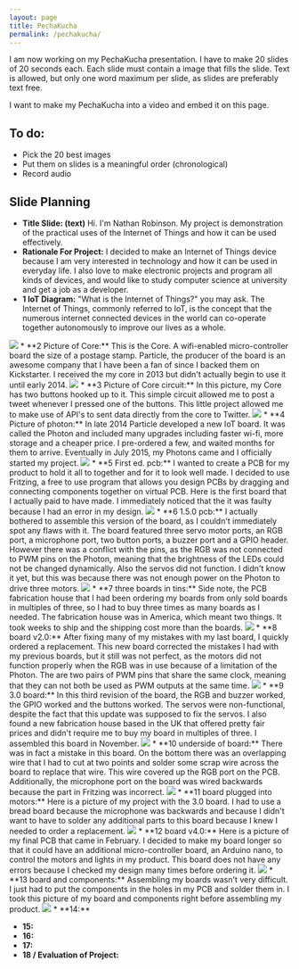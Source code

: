 ```yaml
---
layout: page
title: PechaKucha
permalink: /pechakucha/
---
```


I am now working on my PechaKucha presentation.  I have to make 20 slides of 20 seconds each.  Each slide must contain a image that fills the slide.  Text is allowed, but only one word maximum per slide, as slides are preferably text free.

I want to make my PechaKucha into a video and embed it on this page.

## To do:
* Pick the 20 best images
* Put them on slides is a meaningful order (chronological)
* Record audio

## Slide Planning
* **Title Slide: (text)**  Hi.  I'm Nathan Robinson.  My project is demonstration of the practical uses of the Internet of Things and how it can be used effectively.
* **Rationale For Project:** I decided to make an Internet of Things device because I am very interested in technology and how it can be used in everyday life.  I also love to make electronic projects and program all kinds of devices, and would like to study computer science at university and get a job as a developer.
* **1 IoT Diagram:** "What is the Internet of Things?" you may ask.  The Internet of Things, commonly referred to IoT, is the concept that the numerous internet connected devices in the world can co-operate together autonomously to improve our lives as a whole.
<img src="/PechaKucha/GoodPictures/IMG_0004.jpg">
* **2 Picture of Core:** This is the Core.  A wifi-enabled micro-controller board the size of a postage stamp.  Particle, the producer of the board is an awesome company that I have been a fan of since I backed them on Kickstarter.  I received the my core in 2013 but didn't actually begin to use it until early 2014.
<img src="/PechaKucha/GoodPictures/IMG_0055.jpg">
* **3 Picture of Core circuit:** In this picture, my Core has two buttons hooked up to it.  This simple circuit allowed me to post a tweet whenever I pressed one of the buttons.  This little project allowed me to make use of API's to sent data directly from the core to Twitter.
<img src="/PechaKucha/GoodPictures/IMG_1439.jpg">
* **4 Picture of photon:** In late 2014 Particle developed a new IoT board.  It was called the Photon and included many upgrades including faster wi-fi, more storage and a cheaper price.  I pre-ordered a few, and waited months for them to arrive.  Eventually in July 2015, my Photons came and I officially started my project.
<img src="/PechaKucha/GoodPictures/IMG_1471.jpg">
* **5 First ed. pcb:** I wanted to create a PCB for my product to hold it all to together and for it to look well made.  I decided to use Fritzing, a free to use program that allows you design PCBs by dragging and connecting components together on virtual PCB.  Here is the first board that I actually paid to have made.  I immediately noticed that the it was faulty because I had an error in my design.
<img src="/PechaKucha/GoodPictures/IMG_1475.jpg">
* **6 1.5.0 pcb:** I actually bothered to assemble this version of the board, as I couldn't immediately spot any flaws with it.  The board featured three servo motor ports, an RGB port, a microphone port, two button ports, a buzzer port and a GPIO header.  However there was a conflict with the pins, as the RGB was not connected to PWM pins on the Photon, meaning that the brightness of the LEDs could not be changed dynamically.  Also the servos did not function.  I didn't know it yet, but this was because there was not enough power on the Photon to drive three motors.
<img src="/PechaKucha/GoodPictures/IMG_1490.jpg">
* **7 three boards in tins:** Side note, the PCB fabrication house that I had been ordering my boards from only sold boards in multiples of three, so I had to buy three times as many boards as I needed.  The fabrication house was in America, which meant two things.  It took weeks to ship and the shipping cost more than the boards.
<img src="/PechaKucha/GoodPictures/IMG_1527.jpg">
* **8 board v2.0:**  After fixing many of my mistakes with my last board, I quickly ordered a replacement.  This new board corrected the mistakes I had with my previous boards, but it still was not perfect, as the motors did not function properly when the RGB was in use because of a limitation of the Photon.  The are two pairs of PWM pins that share the same clock, meaning that they can not both be used as PWM outputs at the same time.
<img src="/PechaKucha/GoodPictures/IMG_1634.jpg">
* **9 3.0 board:** In this third revision of the board, the RGB and buzzer worked, the GPIO worked and the buttons worked.  The servos were non-functional, despite the fact that this update was supposed to fix the servos.  I also found a new fabrication house based in the UK that offered pretty fair prices and didn't require me to buy my board in multiples of three.  I assembled this board in November.
<img src="/PechaKucha/GoodPictures/IMG_1667.jpg">
* **10 underside of board:** There was in fact a mistake in this board.  On the bottom there was an overlapping wire that I had to cut at two points and solder some scrap wire across the board to replace that wire.  This wire covered up the RGB port on the PCB.  Additionally, the microphone port on the board was wired backwards because the part in Fritzing was incorrect.
<img src="/PechaKucha/GoodPictures/IMG_1671.jpg">
* **11 board plugged into motors:** Here is a picture of my project with the 3.0 board.  I had to use a bread board because the microphone was backwards and because I didn't want to have to solder any additional parts to this board because I knew I needed to order a replacement.
<img src="/PechaKucha/GoodPictures/IMG_1770.jpg">
* **12 board v4.0:** Here is a picture of my final PCB that came in February.   I decided to make my board longer so that it could have an additional micro-controller board, an Arduino nano, to control the motors and lights in my product.  This board does not have any errors because I checked my design many times before ordering it.
<img src="/PechaKucha/GoodPictures/IMG_1775.jpg">
* **13 board and components:** Assembling my boards wasn't very difficult.  I just had to put the components in the holes in my PCB  and solder them in.  I took this picture of my board and components right before assembling my product.
<img src="/PechaKucha/GoodPictures/IMG_1799.jpg">
* **14:**

* **15:**
* **16:**
* **17:**
* **18 / Evaluation of Project:**
